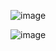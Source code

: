 
![image](https://github.com/user-attachments/assets/669bb064-5583-4e61-a445-347a533ee516)

![image](https://github.com/user-attachments/assets/74b482bb-82ce-4e34-9841-2c4723fc0ae5)
